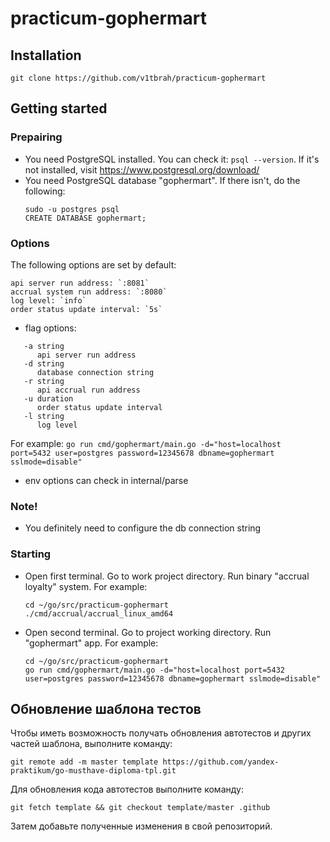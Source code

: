 # practicum-gophermart

## Installation

`git clone https://github.com/v1tbrah/practicum-gophermart`

## Getting started

### Prepairing

* You need PostgreSQL installed. You can check it: `psql --version`. If it's not installed, visit https://www.postgresql.org/download/
* You need PostgreSQL database "gophermart". If there isn't, do the following:
    ```
    sudo -u postgres psql
    CREATE DATABASE gophermart;
    ```
### Options
The following options are set by default:
```
api server run address: `:8081`
accrual system run address: `:8080`
log level: `info`
order status update interval: `5s`
```
* flag options:
```
   -a string
      api server run address
   -d string
      database connection string
   -r string
      api accrual run address
   -u duration
      order status update interval
   -l string
      log level 
```
For example: `go run cmd/gophermart/main.go -d="host=localhost port=5432 user=postgres password=12345678 dbname=gophermart sslmode=disable"`
* env options can check in internal/parse
      
### Note!

* You definitely need to configure the db connection string

### Starting

* Open first terminal. Go to work project directory. Run binary "accrual loyalty" system. For example:
   ```
   cd ~/go/src/practicum-gophermart
   ./cmd/accrual/accrual_linux_amd64
   ```
* Open second terminal. Go to project working directory. Run "gophermart" app. For example:
   ```
   cd ~/go/src/practicum-gophermart
   go run cmd/gophermart/main.go -d="host=localhost port=5432 user=postgres password=12345678 dbname=gophermart sslmode=disable"
   ```

## Обновление шаблона тестов

Чтобы иметь возможность получать обновления автотестов и других частей шаблона, выполните команду:

```
git remote add -m master template https://github.com/yandex-praktikum/go-musthave-diploma-tpl.git
```

Для обновления кода автотестов выполните команду:

```
git fetch template && git checkout template/master .github
```

Затем добавьте полученные изменения в свой репозиторий.
